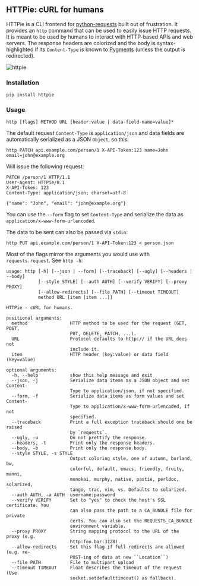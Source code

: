 ## HTTPie: cURL for humans

HTTPie is a CLI frontend for [python-requests](http://python-requests.org) built out of frustration. It provides an `http` command that can be used to easily issue HTTP requests. It is meant to be used by humans to interact with HTTP-based APIs and web servers. The response headers are colorized and the body is syntax-highlighted if its `Content-Type` is known to [Pygments](http://pygments.org/) (unless the output is redirected).

![httpie](https://github.com/jkbr/httpie/raw/master/httpie.png)


### Installation

    pip install httpie


### Usage

    http [flags] METHOD URL [header:value | data-field-name=value]*

The default request `Content-Type` is `application/json` and data fields are automatically serialized as a JSON `Object`, so this:

    http PATCH api.example.com/person/1 X-API-Token:123 name=John email=john@example.org

Will issue the following request:

    PATCH /person/1 HTTP/1.1
    User-Agent: HTTPie/0.1
    X-API-Token: 123
    Content-Type: application/json; charset=utf-8

    {"name": "John", "email": "john@example.org"}

You can use the `--form` flag to set `Content-Type` and serialize the data as `application/x-www-form-urlencoded`.

The data to be sent can also be passed via `stdin`:

    http PUT api.example.com/person/1 X-API-Token:123 < person.json

Most of the flags mirror the arguments you would use with `requests.request`. See `http -h`:

    usage: http [-h] [--json | --form] [--traceback] [--ugly] [--headers | --body]
                [--style STYLE] [--auth AUTH] [--verify VERIFY] [--proxy PROXY]
                [--allow-redirects] [--file PATH] [--timeout TIMEOUT]
                method URL [item [item ...]]

    HTTPie - cURL for humans.

    positional arguments:
      method                HTTP method to be used for the request (GET, POST,
                            PUT, DELETE, PATCH, ...).
      URL                   Protocol defaults to http:// if the URL does not
                            include it.
      item                  HTTP header (key:value) or data field (key=value)

    optional arguments:
      -h, --help            show this help message and exit
      --json, -j            Serialize data items as a JSON object and set Content-
                            Type to application/json, if not specified.
      --form, -f            Serialize data items as form values and set Content-
                            Type to application/x-www-form-urlencoded, if not
                            specified.
      --traceback           Print a full exception traceback should one be raised
                            by `requests`.
      --ugly, -u            Do not prettify the response.
      --headers, -t         Print only the response headers.
      --body, -b            Print only the response body.
      --style STYLE, -s STYLE
                            Output coloring style, one of autumn, borland, bw,
                            colorful, default, emacs, friendly, fruity, manni,
                            monokai, murphy, native, pastie, perldoc, solarized,
                            tango, trac, vim, vs. Defaults to solarized.
      --auth AUTH, -a AUTH  username:password
      --verify VERIFY       Set to "yes" to check the host's SSL certificate. You
                            can also pass the path to a CA_BUNDLE file for private
                            certs. You can also set the REQUESTS_CA_BUNDLE
                            environment variable.
      --proxy PROXY         String mapping protocol to the URL of the proxy (e.g.
                            http:foo.bar:3128).
      --allow-redirects     Set this flag if full redirects are allowed (e.g. re-
                            POST-ing of data at new ``Location``)
      --file PATH           File to multipart upload
      --timeout TIMEOUT     Float describes the timeout of the request (Use
                            socket.setdefaulttimeout() as fallback).
